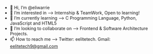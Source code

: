 - 👋 Hi, I’m @eliwarrie
- 👀 I’m interested in --> Internship & TeamWork, Open to learning!
- 🌱 I’m currently learning --> C Programming Language, Python, JavaScript and HTML5
- 💞️ I’m looking to collaborate on --> Frontend & Software Architecture Projects.
- 📫 How to reach me --> Twitter: eelitetech. Gmail: eelitetech9@gmail.com

<!---
eliwarrie/eliwarrie is a ✨ special ✨ repository because its `README.md` (this file) appears on your GitHub profile.
You can click the Preview link to take a look at your changes.
--->

